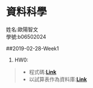 ﻿# 資料科學
姓名:歐陽智文  
學號:b06502024

##2019-02-28-Week1
1. HW0:
>* 程式碼:[**Link**](https://docs.google.com/spreadsheets/d/1WfNdBVQxdRXXkfSpPQQQuWh3AxMlW-8GbyaeqRF8NRE/edit?usp=share)
>* 以試算表作為資料庫:[**Link**](https://docs.google.com/spreadsheets/d/1WfNdBVQxdRXXkfSpPQQQuWh3AxMlW-8GbyaeqRF8NRE/edit?usp=sharing)  





